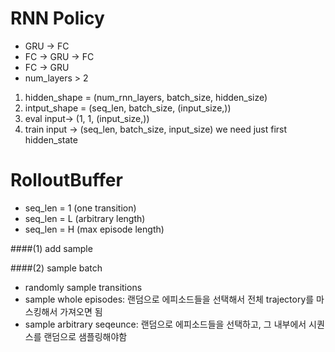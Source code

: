 # RNN Policy
- GRU -> FC
- FC -> GRU -> FC
- FC -> GRU
- num_layers > 2

1. hidden_shape = (num_rnn_layers, batch_size, hidden_size)
2. intput_shape = (seq_len, batch_size, (input_size,))
3. eval input->  (1, 1, (input_size,))
4.  train input -> (seq_len, batch_size, input_size)
    we need just first hidden_state

# RolloutBuffer
- seq_len = 1 (one transition)
- seq_len = L (arbitrary length)
- seq_len = H (max episode length)

####(1) add sample

####(2) sample batch
- randomly sample transitions
- sample whole episodes: 랜덤으로 에피소드들을 선택해서 전체 trajectory를 마스킹해서 가져오면 됨
- sample arbitrary seqeunce: 랜덤으로 에피소드들을 선택하고, 그 내부에서 시퀀스를 랜덤으로 샘플링해야함